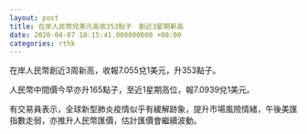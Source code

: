 ```yaml
---
layout: post
title: 在岸人民幣兌美元高收353點子　創近3星期新高
date: 2020-04-07 18:15:41.000000000 +08:00
categories: rthk
---
```


在岸人民幣創近3周新高，收報7.055兌1美元，升353點子。

人民幣中間價今早亦升165點子，至近1星期高位，報7.0939兌1美元。

有交易員表示，全球新型肺炎疫情似乎有緩解跡象，提升市場風險情緒，午後美匯指數走弱，亦推升人民幣匯價，估計匯價會繼續波動。
